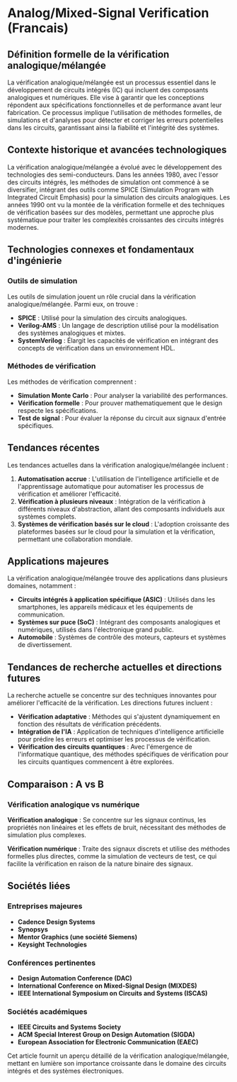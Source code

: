 # Analog/Mixed-Signal Verification (Francais)

## Définition formelle de la vérification analogique/mélangée

La vérification analogique/mélangée est un processus essentiel dans le développement de circuits intégrés (IC) qui incluent des composants analogiques et numériques. Elle vise à garantir que les conceptions répondent aux spécifications fonctionnelles et de performance avant leur fabrication. Ce processus implique l'utilisation de méthodes formelles, de simulations et d'analyses pour détecter et corriger les erreurs potentielles dans les circuits, garantissant ainsi la fiabilité et l'intégrité des systèmes.

## Contexte historique et avancées technologiques

La vérification analogique/mélangée a évolué avec le développement des technologies des semi-conducteurs. Dans les années 1980, avec l'essor des circuits intégrés, les méthodes de simulation ont commencé à se diversifier, intégrant des outils comme SPICE (Simulation Program with Integrated Circuit Emphasis) pour la simulation des circuits analogiques. Les années 1990 ont vu la montée de la vérification formelle et des techniques de vérification basées sur des modèles, permettant une approche plus systématique pour traiter les complexités croissantes des circuits intégrés modernes.

## Technologies connexes et fondamentaux d'ingénierie

### Outils de simulation

Les outils de simulation jouent un rôle crucial dans la vérification analogique/mélangée. Parmi eux, on trouve :

- **SPICE** : Utilisé pour la simulation des circuits analogiques.
- **Verilog-AMS** : Un langage de description utilisé pour la modélisation des systèmes analogiques et mixtes.
- **SystemVerilog** : Élargit les capacités de vérification en intégrant des concepts de vérification dans un environnement HDL.

### Méthodes de vérification

Les méthodes de vérification comprennent :

- **Simulation Monte Carlo** : Pour analyser la variabilité des performances.
- **Vérification formelle** : Pour prouver mathematiquement que le design respecte les spécifications.
- **Test de signal** : Pour évaluer la réponse du circuit aux signaux d'entrée spécifiques.

## Tendances récentes

Les tendances actuelles dans la vérification analogique/mélangée incluent :

1. **Automatisation accrue** : L'utilisation de l'intelligence artificielle et de l'apprentissage automatique pour automatiser les processus de vérification et améliorer l'efficacité.
2. **Vérification à plusieurs niveaux** : Intégration de la vérification à différents niveaux d'abstraction, allant des composants individuels aux systèmes complets.
3. **Systèmes de vérification basés sur le cloud** : L'adoption croissante des plateformes basées sur le cloud pour la simulation et la vérification, permettant une collaboration mondiale.

## Applications majeures

La vérification analogique/mélangée trouve des applications dans plusieurs domaines, notamment :

- **Circuits intégrés à application spécifique (ASIC)** : Utilisés dans les smartphones, les appareils médicaux et les équipements de communication.
- **Systèmes sur puce (SoC)** : Intégrant des composants analogiques et numériques, utilisés dans l'électronique grand public.
- **Automobile** : Systèmes de contrôle des moteurs, capteurs et systèmes de divertissement.

## Tendances de recherche actuelles et directions futures

La recherche actuelle se concentre sur des techniques innovantes pour améliorer l'efficacité de la vérification. Les directions futures incluent :

- **Vérification adaptative** : Méthodes qui s'ajustent dynamiquement en fonction des résultats de vérification précédents.
- **Intégration de l'IA** : Application de techniques d'intelligence artificielle pour prédire les erreurs et optimiser les processus de vérification.
- **Vérification des circuits quantiques** : Avec l'émergence de l'informatique quantique, des méthodes spécifiques de vérification pour les circuits quantiques commencent à être explorées.

## Comparaison : A vs B

### Vérification analogique vs numérique

**Vérification analogique** : Se concentre sur les signaux continus, les propriétés non linéaires et les effets de bruit, nécessitant des méthodes de simulation plus complexes.

**Vérification numérique** : Traite des signaux discrets et utilise des méthodes formelles plus directes, comme la simulation de vecteurs de test, ce qui facilite la vérification en raison de la nature binaire des signaux.

## Sociétés liées

### Entreprises majeures

- **Cadence Design Systems**
- **Synopsys**
- **Mentor Graphics (une société Siemens)**
- **Keysight Technologies**

### Conférences pertinentes

- **Design Automation Conference (DAC)**
- **International Conference on Mixed-Signal Design (MIXDES)**
- **IEEE International Symposium on Circuits and Systems (ISCAS)**

### Sociétés académiques

- **IEEE Circuits and Systems Society**
- **ACM Special Interest Group on Design Automation (SIGDA)**
- **European Association for Electronic Communication (EAEC)**

Cet article fournit un aperçu détaillé de la vérification analogique/mélangée, mettant en lumière son importance croissante dans le domaine des circuits intégrés et des systèmes électroniques.